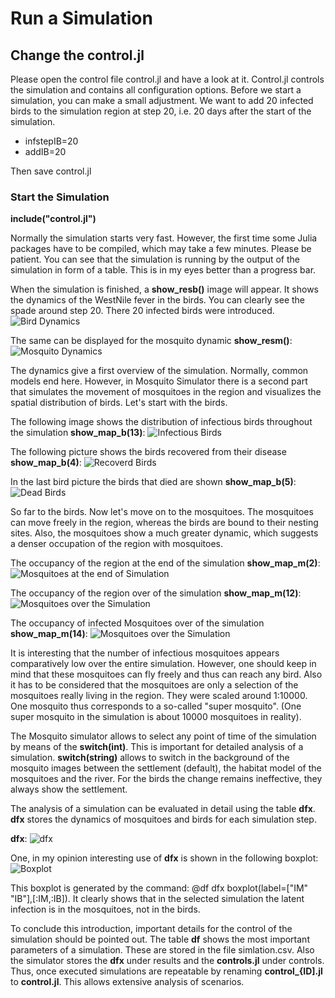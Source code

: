 # Run a Simulation
## Change the control.jl

Please open the control file control.jl and have a look at it. Control.jl controls the simulation and contains all configuration options. Before we start a simulation, you can make a small adjustment. We want to add 20 infected birds to the simulation region at step 20, i.e. 20 days after the start of the simulation.

- infstepIB=20
- addIB=20

Then save control.jl

### Start the Simulation
**include("control.jl")**

Normally the simulation starts very fast. However, the first time some Julia packages have to be compiled, which may take a few minutes. Please be patient. You can see that the simulation is running by the output of the simulation in form of a table. This is in my eyes better than a progress bar.

When the simulation is finished, a **show_resb()** image will appear. It shows the dynamics of the WestNile fever in the birds. You can clearly see the spade around step 20. There 20 infected birds were introduced.
![Bird Dynamics](/doc/picts/show_resb.png)

The same can be displayed for the mosquito dynamic **show_resm()**:
![Mosquito Dynamics](/doc/picts/show_resm.png)

The dynamics give a first overview of the simulation. Normally, common models end here. However, in Mosquito Simulator there is a second part that simulates the movement of mosquitoes in the region and visualizes the spatial distribution of birds. Let's start with the birds.

The following image shows the distribution of infectious birds throughout the simulation **show_map_b(13)**:
![Infectious Birds](/doc/picts/show_map_b_13.png)

The following picture shows the birds recovered from their disease **show_map_b(4)**:
![Recoverd Birds](/doc/picts/show_map_b_4.png)

In the last bird picture the birds that died are shown **show_map_b(5)**:
![Dead Birds](/doc/picts/show_map_b_5.png)

So far to the birds. Now let's move on to the mosquitoes. The mosquitoes can move freely in the region, whereas the birds are bound to their nesting sites. Also, the mosquitoes show a much greater dynamic, which suggests a denser occupation of the region with mosquitoes.

The occupancy of the region at the end of the simulation  **show_map_m(2)**:
![Mosquitoes at the end of Simulation](/doc/picts/show_map_m_2.png)

The occupancy of the region over of the simulation  **show_map_m(12)**:
![Mosquitoes over the Simulation](/doc/picts/show_map_m_12.png)

The occupancy of infected Mosquitoes over of the simulation  **show_map_m(14)**:
![Mosquitoes over the Simulation](/doc/picts/show_map_m_14.png)

It is interesting that the number of infectious mosquitoes appears comparatively low over the entire simulation. However, one should keep in mind that these mosquitoes can fly freely and thus can reach any bird. Also it has to be considered that the mosquitoes are only a selection of the mosquitoes really living in the region. They were scaled around 1:10000. One mosquito thus corresponds to a so-called "super mosquito". (One super mosquito in the simulation is about 10000 mosquitoes in reality).

The Mosquito simulator allows to select any point of time of the simulation by means of the **switch(int)**. This is important for detailed analysis of a simulation. **switch(string)** allows to switch in the background of the mosquito images between the settlement (default), the habitat model of the mosquitoes and the river.  For the birds the change remains ineffective, they always show the settlement.

The analysis of a simulation can be evaluated in detail using the table **dfx**. **dfx** stores the dynamics of mosquitoes and birds for each simulation step.

**dfx**:
![dfx](/doc/picts/dfx.png)

One, in my opinion interesting use of **dfx** is shown in the following boxplot:
![Boxplot](/doc/picts/boxplot.png)

This boxplot is generated by the command: @df dfx boxplot(label=["IM" "IB"],[:IM,:IB]). It clearly shows that in the selected simulation the latent infection is in the mosquitoes, not in the birds. 

To conclude this introduction, important details for the control of the simulation should be pointed out. The table **df** shows the most important parameters of a simulation. These are stored in the file simlation.csv. Also the simulator stores the **dfx** under results and the **controls.jl** under controls. Thus, once executed simulations are repeatable by renaming **control_{ID].jl** to **control.jl**. This allows extensive analysis of scenarios. 
